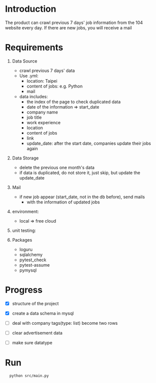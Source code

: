 # Introduction 

The product can crawl previous 7 days' job information from the 104 website every day. If there are new jobs, you will receive a mail


# Requirements
1. Data Source
    * crawl previous 7 days' data
    * Use .yml:
      * location: Taipei
      * content of jobs: e.g. Python
      * mail 
    * data includes:
      *  the index of the page to check duplicated data
      *  date of the information => start_date
      *  company name
      *  job title
      *  work experience
      *  location
      *  content of jobs
      *  link
      *  update_date: after the start date, companies update their jobs again
2. Data Storage
   * delete the previous one month's data 
   * if data is duplicated, do not store it, just skip, but update the update_date
3. Mail 
   * if new job appear (start_date, not in the db before), send mails
     * with the information of updated jobs

4.  environment:
    * local => free cloud

5. unit testing:

6. Packages
   * loguru
   * sqlalchemy
   * pytest_check
   * pytest-assume
   * pymysql

# Progress
- [x] structure of the project
- [x] create a data schema in mysql
- [ ] deal with company tags(type: list) become two rows
- [ ] clear advertisement data
- [ ] make sure datatype


# Run
```bash
  python src/main.py

```